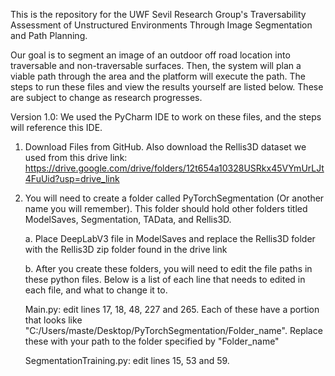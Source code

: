 This is the repository for the UWF Sevil Research Group's Traversability Assessment of Unstructured Environments Through Image Segmentation and Path Planning. 

Our goal is to segment an image of an outdoor off road location into traversable and non-traversable surfaces. Then, the system will plan a viable path through the area and the platform will execute the path.
The steps to run these files and view the results yourself are listed below. These are subject to change as research progresses.

Version 1.0: 
We used the PyCharm IDE to work on these files, and the steps will reference this IDE.

1. Download Files from GitHub. Also download the Rellis3D dataset we used from this drive link:
   https://drive.google.com/drive/folders/12t654a10328USRkx45VYmUrLJt4FuUid?usp=drive_link 

3. You will need to create a folder called PyTorchSegmentation (Or another name you will remember). This folder should hold other folders titled ModelSaves, Segmentation, TAData, and Rellis3D.

   a. Place DeepLabV3 file in ModelSaves and replace the Rellis3D folder with the Rellis3D zip folder found in the drive link 

   b. After you create these folders, you will need to edit the file paths in these python files. Below is a list of each line that needs to edited in each file, and what to change it to.

      Main.py: edit lines 17, 18, 48, 227 and 265. Each of these have a portion that looks like "C:/Users/maste/Desktop/PyTorchSegmentation/Folder_name". Replace these with your path to the folder specified by "Folder_name"

      SegmentationTraining.py: edit lines 15, 53 and 59.
     


